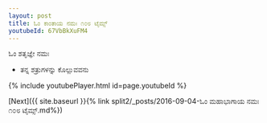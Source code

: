 ```yaml
---
layout: post
title: ಓಂ ಕಾಂತಾಯ ನಮಃ ೧೦೮ ಟೈಮ್ಸ್
youtubeId: 67VbBkXuFM4
---
```

 
 
 ಓಂ ಶತೃಜ್ಞೇ ನಮಃ  
 
 -  ತನ್ನ ಶತ್ರುಗಳನ್ನು ಕೊಲ್ಲುವವನು 
 
  
 
  
 
 
 
 
 
 


{% include youtubePlayer.html id=page.youtubeId %}
 
[Next]({{ site.baseurl }}{% link  split2/_posts/2016-09-04-ಓಂ ಮಹಾಭಾಗಾಯ ನಮಃ ೧೦೮ ಟೈಮ್ಸ್.md%})
 
